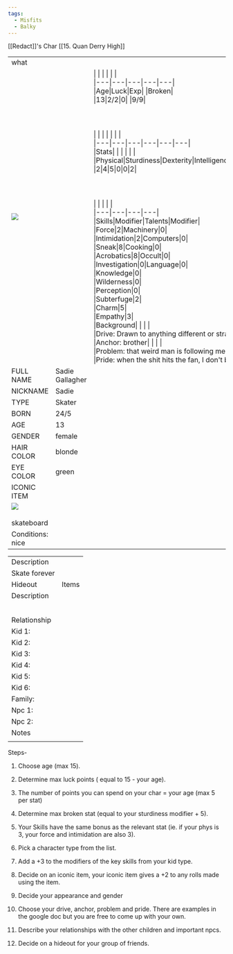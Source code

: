 ```yaml
---
tags:
  - Misfits
  - Balky
---
```

[[Redact]]'s Char
[[15. Quan Derry High]]


|   |   |   |
|---|---|---|
|what|   |   |
|![](https://lh7-us.googleusercontent.com/es77FhVtqZv2PQjYcMiNpq0HuUiH0_8me3iCwbo9l3H0UlLtyS5T4jarBMCwmHqH0I9_rUTz_sFp23F_w_PVZvULEOwYXxM3c04ZCNyVK--MNDySL5HUQ60zV8Gk6tA7m3laVs6gmNAMqPQe5lwowfQ)|   |\|   \|   \|   \|   \|   \|<br>\|---\|---\|---\|---\|---\|<br>\|Age\|Luck\|Exp\|   \|Broken\|<br>\|13\|2/2\|0\|   \|9/9\|<br><br>  <br><br>\|   \|   \|   \|   \|   \|   \|<br>\|---\|---\|---\|---\|---\|---\|<br>\|Stats\|   \|   \|   \|   \|   \|<br>\|Physical\|Sturdiness\|Dexterity\|Intelligence\|Wisdom\|Charisma\|<br>\|2\|4\|5\|0\|0\|2\|<br><br>  <br><br>\|   \|   \|   \|   \|<br>\|---\|---\|---\|---\|<br>\|Skills\|Modifier\|Talents\|Modifier\|<br>\|Force\|2\|Machinery\|0\|<br>\|Intimidation\|2\|Computers\|0\|<br>\|Sneak\|8\|Cooking\|0\|<br>\|Acrobatics\|8\|Occult\|0\|<br>\|Investigation\|0\|Language\|0\|<br>\|Knowledge\|0\|<br>\|Wilderness\|0\|<br>\|Perception\|0\|<br>\|Subterfuge\|2\|<br>\|Charm\|5\|<br>\|Empathy\|3\|<br>\|Background\|   \|   \|   \|<br>\|Drive: Drawn to anything different or strange\|   \|   \|   \|<br>\|Anchor: brother\|   \|   \|   \|<br>\|Problem: that weird man is following me\|   \|   \|   \|<br>\|Pride: when the shit hits the fan, I don't back down\|   \|   \|   \||
|FULL NAME|Sadie Gallagher|
|NICKNAME|Sadie|
|TYPE|Skater|
|BORN|24/5|
|AGE|13|
|GENDER|female|
|HAIR COLOR|blonde|
|EYE COLOR|green|
|ICONIC ITEM|   |
|![](https://lh7-us.googleusercontent.com/AvpN-8fb3ZI7Y09Ewa1_4vQ9PRdUG99miCQ3Ad6u5-5UAv-OS00MA83iKTzz7Xqa-I9923R5BM8ZVjRiDppU8n4zi5419lekmyoNKSfsaA4vMrvsT5pbk6_hdjH5pj_G7zGZ68bZWcSPUky4UYlUxKw)<br><br>skateboard|   |
|Conditions: nice|   |

  

|   |   |
|---|---|
|Description|   |
|Skate forever|   |
|Hideout|Items|
|Description||
||
||
||
||
||
|Relationship|   |
|Kid 1:||
|Kid 2:||
|Kid 3:||
|Kid 4:||
|Kid 5:||
|Kid 6:||
|Family:||
|Npc 1:||
|Npc 2:||
|Notes|   |
||   |

  
  
  
  
  
  
  

Steps-

1. Choose age (max 15).
    
2. Determine max luck points ( equal to 15 - your age).
    
3. The number of points you can spend on your char = your age (max 5 per stat)
    
4. Determine max broken stat (equal to your sturdiness modifier + 5).
    
5. Your Skills have the same bonus as the relevant stat (ie. if your phys is 3, your force and intimidation are also 3).
    
6. Pick a character type from the list.
    
7. Add a +3 to the modifiers of the key skills from your kid type.
    
8. Decide on an iconic item, your iconic item gives a +2 to any rolls made using the item. 
    
9. Decide your appearance and gender
    
10. Choose your drive, anchor, problem and pride. There are examples in the google doc but you are free to come up with your own. 
    
11. Describe your relationships with the other children and important npcs.
    
12. Decide on a hideout for your group of friends.